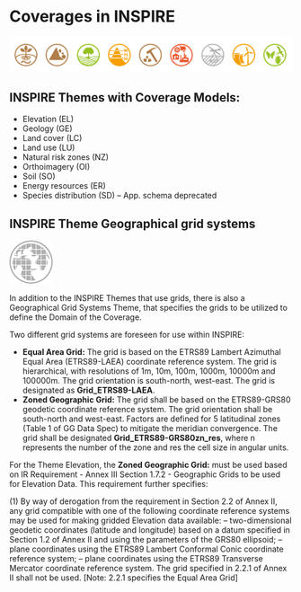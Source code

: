 # Coverages in INSPIRE

![Themes](./pix/Themes.png)

## INSPIRE Themes with Coverage Models:
- Elevation (EL) 
- Geology (GE) 
- Land cover (LC)
- Land use (LU)
- Natural risk zones (NZ)
- Orthoimagery (OI)
- Soil (SO)
- Energy resources (ER)
- Species distribution (SD) – App. schema deprecated

## INSPIRE Theme Geographical grid systems
![gg](./pix/ggS.png)

In addition to the INSPIRE Themes that use grids, there is also a Geographical Grid Systems Theme, that specifies the grids to be utilized to define the Domain of the Coverage.

Two different grid systems are foreseen for use within INSPIRE:

- **Equal Area Grid:** The grid is based on the ETRS89 Lambert Azimuthal Equal Area (ETRS89-LAEA) coordinate reference system. The grid is hierarchical, with resolutions of 1m, 10m, 100m, 1000m, 10000m and 100000m. The grid orientation is south-north, west-east. The grid is designated as **Grid_ETRS89-LAEA**.
- **Zoned Geographic Grid:** The grid shall be based on the ETRS89-GRS80 geodetic coordinate reference system. The grid orientation shall be south-north and west-east. Factors are defined for 5 latitudinal zones (Table 1 of GG Data Spec) to mitigate the meridian convergence. The grid shall be designated **Grid_ETRS89-GRS80zn_res**, where n represents the number of the zone and res the cell size in angular units. 

For the Theme Elevation, the **Zoned Geographic Grid:** must be used based on IR Requirement - Annex III Section 1.7.2 - Geographic Grids to be used for Elevation Data. This requirement further specifies:

(1) By way of derogation from the requirement in Section 2.2 of Annex II, any grid compatible with one of the following coordinate reference systems may be used for making gridded Elevation data available:
– two-dimensional geodetic coordinates (latitude and longitude) based on a datum specified in Section 1.2 of Annex II and using the parameters of the GRS80 ellipsoid;
– plane coordinates using the ETRS89 Lambert Conformal Conic coordinate reference system;
– plane coordinates using the ETRS89 Transverse Mercator coordinate reference system.
The grid specified in 2.2.1 of Annex II shall not be used. [Note: 2.2.1 specifies the Equal Area Grid]


